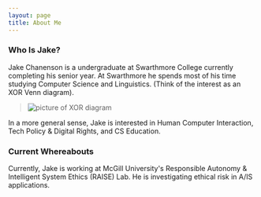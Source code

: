 ```yaml
---
layout: page
title: About Me
---
```


### Who Is Jake?

Jake Chanenson is a undergraduate at Swarthmore College currently completing his senior year. At Swarthmore he spends most of his time studying Computer Science and Linguistics. (Think of the interest as an XOR Venn diagram).

> ![picture of XOR diagram]("/assets/img/Venn_xor.svg") 

In a more general sense, Jake is interested in Human Computer Interaction, Tech Policy & Digital Rights, and CS Education.

### Current Whereabouts 

Currently, Jake is working at McGill University's Responsible Autonomy & Intelligent System Ethics (RAISE) Lab. He is investigating ethical risk in A/IS applications.  